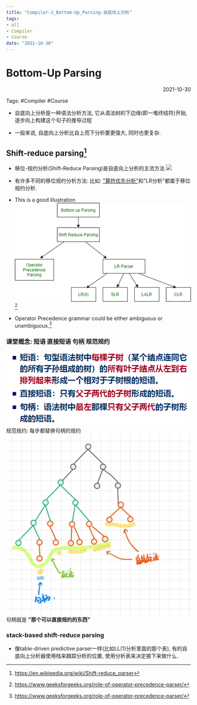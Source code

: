 ```yaml
---
title: "Compiler-2_Bottom-Up_Parsing-自底向上分析"
tags:
- all
- Compiler
- Course
date: "2021-10-30"
---
```

# Bottom-Up Parsing

<div align="right"> 2021-10-30</div>

Tags: #Compiler #Course 

- 自底向上分析是一种语法分析方法, 它从语法树的下边缘(即一堆终结符)开始, 逐步向上构建这个句子的推导过程

- 一般来说, 自底向上分析比自上而下分析要更强大, 同时也更复杂.

## Shift-reduce parsing[^1]
- 移位-规约分析(Shift-Reduce Parsing)是自底向上分析的主流方法
![](https://upload.wikimedia.org/wikipedia/en/thumb/0/0e/Shift-Reduce_Parse_Steps_Numbered.svg/265px-Shift-Reduce_Parse_Steps_Numbered.svg.png)

- 有许多不同的移位规约分析方法: 比如: ["算符优先分析"](notes/2021/2021.10/Compiler-3_算符优先分析.md)和"LR分析"都属于移位规约分析.
- This is a good illustration
![](notes/2021/2021.10/assets/img_2022-10-15-25.png)[^2]

- Operator Precedence grammar could be either ambiguous or unambiguous.[^2]
### 课堂概念: 短语 直接短语 句柄 规范规约
![](notes/2021/2021.10/assets/img_2022-10-15-26.png)
规范规约: 每步都替换句柄的规约
![](notes/2021/2021.10/assets/img_2022-10-15-27.png)
句柄就是 **"那个可以直接规约的东西"**

### stack-based shift-reduce parsing

- 像table-driven predictive parser一样(比如LL(1)分析里面的那个表), 有的自底向上分析器使用栈来跟踪分析的位置, 使用分析表来决定接下来做什么.








[^1]: https://en.wikipedia.org/wiki/Shift-reduce_parser
[^2]: https://www.geeksforgeeks.org/role-of-operator-precedence-parser/